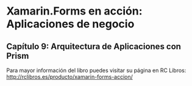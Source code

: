 # Xamarin.Forms en acción: Aplicaciones de negocio
## Capítulo 9: Arquitectura de Aplicaciones con Prism
Para mayor información del libro puedes visitar su página en RC Libros: http://rclibros.es/producto/xamarin-forms-accion/

